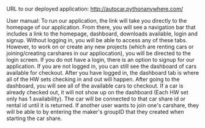 URL to our deployed application: http://autocar.pythonanywhere.com/

User manual:
To run our application, the link will take you directly to the homepage of our application. From there, you will see a navigation bar that includes a link to the homepage, dashboard, downloads available, login and signup. Without logging in, you will be able to access any of these tabs. However, to work on or create any new projects (which are renting cars or joining/creating carshares in our appliocation), you will be directed to the login screen. If you do not have a login, there is an option to signup for our application. If you are not logged in, you can still see the dashboard of cars available for checkout. After you have logged in, the dashboard tab is where all of the HW sets checking in and out will happen. After going to the dashboard, you will see all of the available cars to checkout. If a car is already checked out, it will not show up on the dashboard (Each HW set only has 1 availability). The car will be connected to that car share id or rental id until it is returned. If another user wants to join one's carshare, they will be able to by entering the maker's groupID that they created when starting the car share.
